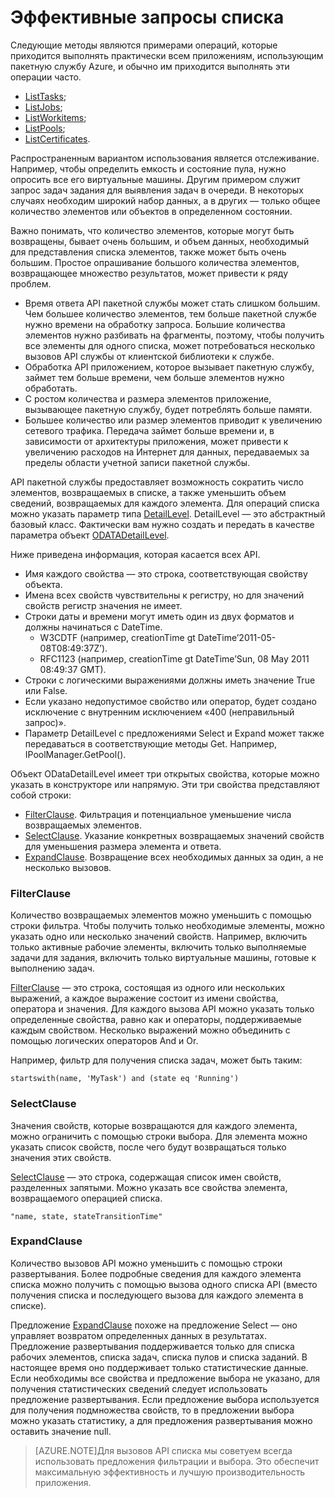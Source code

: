 <properties
	pageTitle="Эффективные запросы списка"
	description="Узнайте, как уменьшить количество элементов, возвращаемых в списке, а также количество сведений, возвращаемых для каждого элемента."
	services="batch"
	documentationCenter=""
	authors="davidmu1"
	manager="timlt"
	editor="tysonn"
	tags="azure-resource-manager"/>

<tags
	ms.service="multiple"
	ms.devlang="na"
	ms.topic="article"
	ms.tgt_pltfrm="vm-windows"
	ms.workload="multiple"
	ms.date="07/28/2015"
	ms.author="davidmu"/>

# Эффективные запросы списка

Следующие методы являются примерами операций, которые приходится выполнять практически всем приложениям, использующим пакетную службу Azure, и обычно им приходится выполнять эти операции часто.

- [ListTasks](https://msdn.microsoft.com/library/azure/microsoft.azure.batch.iworkitemmanager.listtasks.aspx);
- [ListJobs](https://msdn.microsoft.com/library/azure/microsoft.azure.batch.iworkitemmanager.listjobs.aspx);
- [ListWorkitems](https://msdn.microsoft.com/library/azure/microsoft.azure.batch.iworkitemmanager.listworkitems.aspx);
- [ListPools](https://msdn.microsoft.com/library/azure/microsoft.azure.batch.ipoolmanager.listpools.aspx);
- [ListCertificates](https://msdn.microsoft.com/library/azure/microsoft.azure.batch.icertificatemanager.listcertificates.aspx).

Распространенным вариантом использования является отслеживание. Например, чтобы определить емкость и состояние пула, нужно опросить все его виртуальные машины. Другим примером служит запрос задач задания для выявления задач в очереди. В некоторых случаях необходим широкий набор данных, а в других — только общее количество элементов или объектов в определенном состоянии.

Важно понимать, что количество элементов, которые могут быть возвращены, бывает очень большим, и объем данных, необходимый для представления списка элементов, также может быть очень большим. Простое опрашивание большого количества элементов, возвращающее множество результатов, может привести к ряду проблем.

- Время ответа API пакетной службы может стать слишком большим. Чем большее количество элементов, тем больше пакетной службе нужно времени на обработку запроса. Большие количества элементов нужно разбивать на фрагменты, поэтому, чтобы получить все элементы для одного списка, может потребоваться несколько вызовов API службы от клиентской библиотеки к службе.
- Обработка API приложением, которое вызывает пакетную службу, займет тем больше времени, чем больше элементов нужно обработать.
- С ростом количества и размера элементов приложение, вызывающее пакетную службу, будет потреблять больше памяти.
- Большее количество или размер элементов приводит к увеличению сетевого трафика. Передача займет больше времени и, в зависимости от архитектуры приложения, может привести к увеличению расходов на Интернет для данных, передаваемых за пределы области учетной записи пакетной службы.

API пакетной службы предоставляет возможность сократить число элементов, возвращаемых в списке, а также уменьшить объем сведений, возвращаемых для каждого элемента. Для операций списка можно указать параметр типа [DetailLevel](https://msdn.microsoft.com/library/azure/microsoft.azure.batch.detaillevel.aspx). DetailLevel — это абстрактный базовый класс. Фактически вам нужно создать и передать в качестве параметра объект [ODATADetailLevel](https://msdn.microsoft.com/library/azure/microsoft.azure.batch.odatadetaillevel.aspx).

Ниже приведена информация, которая касается всех API.

- Имя каждого свойства — это строка, соответствующая свойству объекта.
- Имена всех свойств чувствительны к регистру, но для значений свойств регистр значения не имеет.
- Строки даты и времени могут иметь один из двух форматов и должны начинаться с DateTime.
	- W3CDTF (например, creationTime gt DateTime’2011-05-08T08:49:37Z’).
	- RFC1123 (например, creationTime gt DateTime’Sun, 08 May 2011 08:49:37 GMT).
- Строки с логическими выражениями должны иметь значение True или False.
- Если указано недопустимое свойство или оператор, будет создано исключение с внутренним исключением «400 (неправильный запрос)».
- Параметр DetailLevel с предложениями Select и Expand может также передаваться в соответствующие методы Get. Например, IPoolManager.GetPool().

Объект ODataDetailLevel имеет три открытых свойства, которые можно указать в конструкторе или напрямую. Эти три свойства представляют собой строки:

- [FilterClause](#filter). Фильтрация и потенциальное уменьшение числа возвращаемых элементов.
- [SelectClause](#select). Указание конкретных возвращаемых значений свойств для уменьшения размера элемента и ответа.
- [ExpandClause](#expand). Возвращение всех необходимых данных за один, а не несколько вызовов.

### <a id="filter"></a> FilterClause

Количество возвращаемых элементов можно уменьшить с помощью строки фильтра. Чтобы получить только необходимые элементы, можно указать одно или несколько значений свойств. Например, включить только активные рабочие элементы, включить только выполняемые задачи для задания, включить только виртуальные машины, готовые к выполнению задач.

[FilterClause](https://msdn.microsoft.com/library/azure/microsoft.azure.batch.odatadetaillevel.filterclause.aspx) — это строка, состоящая из одного или нескольких выражений, а каждое выражение состоит из имени свойства, оператора и значения. Для каждого вызова API можно указать только определенные свойства, равно как и операторы, поддерживаемые каждым свойством. Несколько выражений можно объединить с помощью логических операторов And и Or.

Например, фильтр для получения списка задач, может быть таким:

	startswith(name, 'MyTask') and (state eq 'Running')

### <a id="select"></a> SelectClause

Значения свойств, которые возвращаются для каждого элемента, можно ограничить с помощью строки выбора. Для элемента можно указать список свойств, после чего будут возвращаться только значения этих свойств.

[SelectClause](https://msdn.microsoft.com/library/azure/microsoft.azure.batch.odatadetaillevel.selectclause.aspx) — это строка, содержащая список имен свойств, разделенных запятыми. Можно указать все свойства элемента, возвращаемого операцией списка.

	"name, state, stateTransitionTime"

### <a id="expand"></a> ExpandClause

Количество вызовов API можно уменьшить с помощью строки развертывания. Более подробные сведения для каждого элемента списка можно получить с помощью вызова одного списка API (вместо получения списка и последующего вызова для каждого элемента в списке).

Предложение [ExpandClause](https://msdn.microsoft.com/library/azure/microsoft.azure.batch.odatadetaillevel.expandclause.aspx) похоже на предложение Select — оно управляет возвратом определенных данных в результатах. Предложение развертывания поддерживается только для списка рабочих элементов, списка задач, списка пулов и списка заданий. В настоящее время оно поддерживает только статистические данные. Если необходимы все свойства и предложение выбора не указано, для получения статистических сведений следует использовать предложение развертывания. Если предложение выбора используется для получения подмножества свойств, то в предложении выбора можно указать статистику, а для предложения развертывания можно оставить значение null.

> [AZURE.NOTE]Для вызовов API списка мы советуем всегда использовать предложения фильтрации и выбора. Это обеспечит максимальную эффективность и лучшую производительность приложения.

<!---HONumber=July15_HO5-->